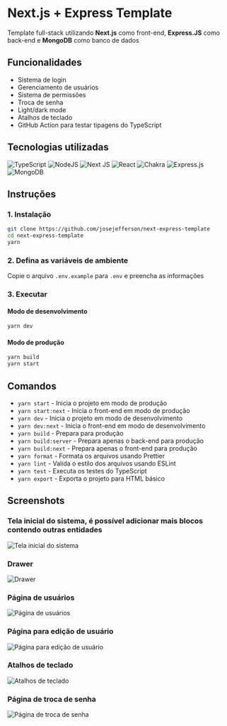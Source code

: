 # Next.js + Express Template
Template full-stack utilizando **Next.js** como front-end, **Express.JS** como back-end e **MongoDB** como banco de dados

## Funcionalidades

- Sistema de login
- Gerenciamento de usuários
- Sistema de permissões
- Troca de senha
- Light/dark mode
- Atalhos de teclado
- GitHub Action para testar tipagens do TypeScript

## Tecnologias utilizadas

![TypeScript](https://img.shields.io/badge/typescript-%23007ACC.svg?style=for-the-badge&logo=typescript&logoColor=white)
![NodeJS](https://img.shields.io/badge/node.js-6DA55F?style=for-the-badge&logo=node.js&logoColor=white)
![Next JS](https://img.shields.io/badge/Next-black?style=for-the-badge&logo=next.js&logoColor=white)
![React](https://img.shields.io/badge/react-%2320232a.svg?style=for-the-badge&logo=react&logoColor=%2361DAFB)
![Chakra](https://img.shields.io/badge/chakra-%234ED1C5.svg?style=for-the-badge&logo=chakraui&logoColor=white)
![Express.js](https://img.shields.io/badge/express.js-%23404d59.svg?style=for-the-badge&logo=express&logoColor=%2361DAFB)
![MongoDB](https://img.shields.io/badge/MongoDB-%234ea94b.svg?style=for-the-badge&logo=mongodb&logoColor=white)

## Instruções
### 1. Instalação
```bash
git clone https://github.com/josejefferson/next-express-template
cd next-express-template
yarn
```

### 2. Defina as variáveis de ambiente
Copie o arquivo `.env.example` para `.env` e preencha as informações

### 3. Executar
#### Modo de desenvolvimento
```bash
yarn dev
```

#### Modo de produção
```bash
yarn build
yarn start
```

## Comandos
- `yarn start` - Inicia o projeto em modo de produção
- `yarn start:next` - Inicia o front-end em modo de produção
- `yarn dev` - Inicia o projeto em modo de desenvolvimento
- `yarn dev:next` - Inicia o front-end em modo de desenvolvimento
- `yarn build` - Prepara para produção
- `yarn build:server` - Prepara apenas o back-end para produção
- `yarn build:next` - Prepara apenas o front-end para produção
- `yarn format` - Formata os arquivos usando Prettier
- `yarn lint` - Valida o estilo dos arquivos usando ESLint
- `yarn test` - Executa os testes do TypeScript
- `yarn export` - Exporta o projeto para HTML básico

## Screenshots
### Tela inicial do sistema, é possível adicionar mais blocos contendo outras entidades
![Tela inicial do sistema](https://github.com/josejefferson/next-express-template/assets/52979246/e48d9936-35bf-46ab-8d10-5b9a3f969ddd)

### Drawer
![Drawer](https://github.com/josejefferson/next-express-template/assets/52979246/4470780a-27e8-4629-93c2-1a53b2134f0a)

### Página de usuários
![Página de usuários](https://github.com/josejefferson/next-express-template/assets/52979246/c8b3daf2-f270-42fc-a877-c6fe193bfe13)

### Página para edição de usuário
![Página para edição de usuário](https://github.com/josejefferson/next-express-template/assets/52979246/207127d3-c04f-4e87-8867-eb9fdc221dcc)

### Atalhos de teclado
![Atalhos de teclado](https://github.com/josejefferson/next-express-template/assets/52979246/0bc50464-5c9c-4fed-82f8-1b597e097f24)

### Página de troca de senha
![Página de troca de senha](https://github.com/josejefferson/next-express-template/assets/52979246/b8fb6b54-15bc-4527-b8b9-647505e0afe0)
